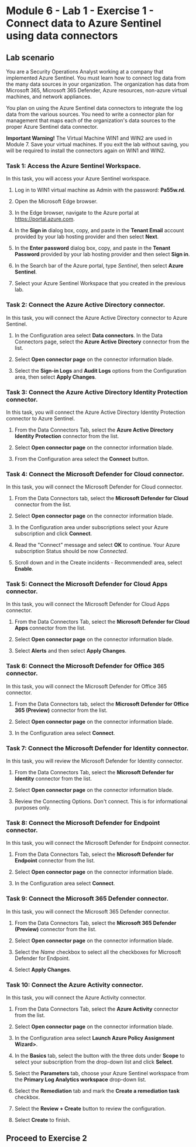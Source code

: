 # Module 6 - Lab 1 - Exercise 1 - Connect data to Azure Sentinel using data connectors

## Lab scenario

You are a Security Operations Analyst working at a company that implemented Azure Sentinel. You must learn how to connect log data from the many data sources in your organization. The organization has data from Microsoft 365, Microsoft 365 Defender, Azure resources, non-azure virtual machines, and network appliances.

You plan on using the Azure Sentinel data connectors to integrate the log data from the various sources. You need to write a connector plan for management that maps each of the organization's data sources to the proper Azure Sentinel data connector.

**Important Warning!**  The Virtual Machine WIN1 and WIN2 are used in Module 7.  Save your virtual machines.   If you exit the lab without saving, you will be required to install the connectors again on WIN1 and WIN2.

### Task 1: Access the Azure Sentinel Workspace.

In this task, you will access your Azure Sentinel workspace.

1. Log in to WIN1 virtual machine as Admin with the password: **Pa55w.rd**.  

2. Open the Microsoft Edge browser.

3. In the Edge browser, navigate to the Azure portal at https://portal.azure.com.

4. In the **Sign in** dialog box, copy, and paste in the **Tenant Email** account provided by your lab hosting provider and then select **Next**.

5. In the **Enter password** dialog box, copy, and paste in the **Tenant Password** provided by your lab hosting provider and then select **Sign in**.

6. In the Search bar of the Azure portal, type *Sentinel*, then select **Azure Sentinel**.

7. Select your Azure Sentinel Workspace that you created in the previous lab.

### Task 2: Connect the Azure Active Directory connector.

In this task, you will connect the Azure Active Directory connector to Azure Sentinel.

1. In the Configuration area select **Data connectors**.  In the Data Connectors page, select the **Azure Active Directory** connector from the list.

2. Select **Open connector page** on the connector information blade.

3. Select the **Sign-in Logs** and **Audit Logs** options from the Configuration area, then select **Apply Changes**.

### Task 3: Connect the Azure Active Directory Identity Protection connector.

In this task, you will connect the Azure Active Directory Identity Protection connector to Azure Sentinel.

1. From the Data Connectors Tab, select the **Azure Active Directory Identity Protection** connector from the list.

2. Select **Open connector page** on the connector information blade.

3. From the Configuration area select the **Connect** button.

### Task 4: Connect the Microsoft Defender for Cloud connector.

In this task, you will connect the Microsoft Defender for Cloud connector.

1. From the Data Connectors tab, select the **Microsoft Defender for Cloud** connector from the list.

2. Select **Open connector page** on the connector information blade.

3. In the Configuration area under subscriptions select your Azure subscription and click **Connect**.

4. Read the "Connect" message and select **OK** to continue. Your Azure subscription Status should be now *Connected*.

5. Scroll down and in the Create incidents - Recommended! area, select **Enable**.

### Task 5: Connect the Microsoft Defender for Cloud Apps connector.

In this task, you will connect the Microsoft Defender for Cloud Apps connector.

1. From the Data Connectors Tab, select the **Microsoft Defender for Cloud Apps** connector from the list.

2. Select **Open connector page** on the connector information blade.

3. Select **Alerts** and then select **Apply Changes**.

### Task 6: Connect the Microsoft Defender for Office 365 connector.

In this task, you will connect the Microsoft Defender for Office 365 connector.

1. From the Data Connectors tab, select the **Microsoft Defender for Office 365 (Preview)** connector from the list.

2. Select **Open connector page** on the connector information blade.

3. In the Configuration area select **Connect**.

### Task 7: Connect the Microsoft Defender for Identity connector.

In this task, you will review the Microsoft Defender for Identity connector.

1. From the Data Connectors Tab, select the **Microsoft Defender for Identity** connector from the list.

2. Select **Open connector page** on the connector information blade.

3. Review the Connecting Options. Don't connect. This is for informational purposes only.

### Task 8: Connect the Microsoft Defender for Endpoint connector.

In this task, you will connect the Microsoft Defender for Endpoint connector.

1. From the Data Connectors Tab, select the **Microsoft Defender for Endpoint** connector from the list.

2. Select **Open connector page** on the connector information blade.

3. In the Configuration area select **Connect**.

### Task 9: Connect the Microsoft 365 Defender connector.

In this task, you will connect the Microsoft 365 Defender connector.

1. From the Data Connectors Tab, select the **Microsoft 365 Defender (Preview)** connector from the list.

2. Select **Open connector page** on the connector information blade.

3. Select the *Name* checkbox to select all the checkboxes for Microsoft Defender for Endpoint.

4. Select **Apply Changes**.

### Task 10: Connect the Azure Activity connector.

In this task, you will connect the Azure Activity connector.

1. From the Data Connectors Tab, select the **Azure Activity** connector from the list.

2. Select **Open connector page** on the connector information blade.

3. In the Configuration area select **Launch Azure Policy Assignment Wizard>**.

4. In the **Basics** tab, select the button with the three dots under **Scope** to select your subscription from the drop-down list and click **Select**.

5. Select the **Parameters** tab, choose your Azure Sentinel workspace from the **Primary Log Analytics workspace** drop-down list.

6. Select the **Remediation** tab and mark the **Create a remediation task** checkbox.

7. Select the **Review + Create** button to review the configuration.

8. Select **Create** to finish.

## Proceed to Exercise 2
